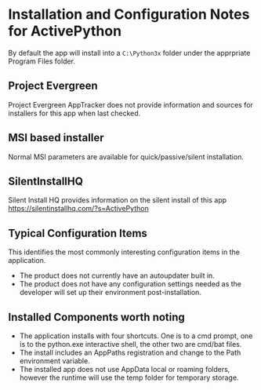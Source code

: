 # Installation and Configuration Notes for ActivePython
By default the app will install into a `C:\Python3x` folder under the apprpriate Program Files folder.

## Project Evergreen
Project Evergreen AppTracker does not provide information and sources for installers for this app when last checked.

## MSI based installer

Normal MSI parameters are available for quick/passive/silent installation.

## SilentInstallHQ
Silent Install HQ provides information on the silent install of this app https://silentinstallhq.com/?s=ActivePython 

## Typical Configuration Items 

This identifies the most commonly interesting configuration items in the application.

* The product does not currently have an autoupdater built in.
* The product does not have any configuration settings needed as the developer will set up their environment post-installation.

## Installed Components worth noting

* The application installs with four shortcuts. One is to a cmd prompt, one is to the python.exe interactive shell, the other two are cmd/bat files.
* The install includes an AppPaths registration and change to the Path environment variable.
* The installed app does not use AppData local or roaming folders, however the runtime will use the temp folder for temporary storage.